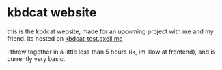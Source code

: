 # kbdcat website
this is the kbdcat website, made for an upcoming project with me and my friend. its hosted on [kbdcat-test.axell.me](https://kbdcat-test.axell.me)

i threw together in a little less than 5 hours (ik, im slow at frontend), and is currently very basic.

